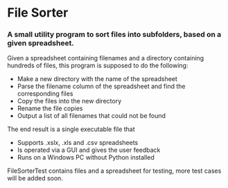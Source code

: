 # File Sorter

### A small utility program to sort files into subfolders, based on a given spreadsheet.
Given a spreadsheet containing filenames and a directory containing hundreds of files, this program is supposed to do the following:

* Make a new directory with the name of the spreadsheet
* Parse the filename column of the spreadsheet and find the corresponding files
* Copy the files into the new directory
* Rename the file copies
* Output a list of all filenames that could not be found

The end result is a single executable file that 

* Supports .xslx, .xls and .csv spreadsheets
* Is operated via a GUI and gives the user feedback
* Runs on a Windows PC without Python installed

FileSorterTest contains files and a spreadsheet for testing, more test cases will be added soon.